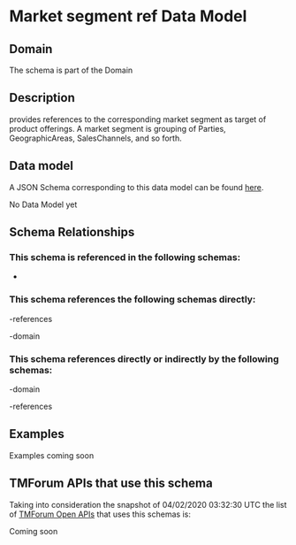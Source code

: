 # Market segment ref Data Model

## Domain

The  schema is part of the  Domain

## Description

provides references to the corresponding market segment as target of product offerings. A market segment is grouping of Parties, GeographicAreas, SalesChannels, and so forth.

## Data model

A JSON Schema corresponding to this data model can be found
[here](https://github.com/tmforum-rand/schemas/blob/candidates/MarketingSales/MarketSegmentRef.schema.json).

No Data Model yet

## Schema Relationships

### This schema is referenced in the following schemas:

-

### This schema references the following schemas directly:

-references

-domain

### This schema references directly or indirectly by the following schemas:

-domain

-references



## Examples

Examples coming soon

## TMForum APIs that use this schema

Taking into consideration the snapshot of 04/02/2020 03:32:30 UTC the list of [TMForum Open APIs](https://www.tmforum.org/open-apis/) that uses this schemas is:

Coming soon